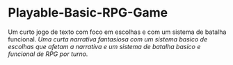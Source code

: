 # Playable-Basic-RPG-Game
Um curto jogo de texto com foco em escolhas e com um sistema de batalha funcional.
_Uma curta narrativa fantasiosa com um sistema basico de escolhas que afetam a narrativa e um sistema de batalha basico e funcional de RPG por turno._
